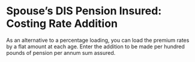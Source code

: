 # Spouse’s DIS Pension Insured: Costing Rate Addition

As an alternative to a percentage loading, you can load the premium
rates by a flat amount at each age. Enter the addition to be made per
hundred pounds of pension per annum sum assured.
